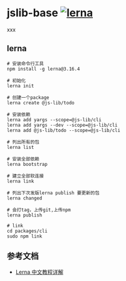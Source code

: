 # jslib-base [![lerna](https://img.shields.io/badge/maintained%20with-lerna-cc00ff.svg)](https://lerna.js.org/)

xxx

## lerna

```
# 安装命令行工具
npm install -g lerna@3.16.4

# 初始化
lerna init

# 创建一个package
lerna create @js-lib/todo

# 安装依赖
lerna add yargs --scope=@js-lib/cli
lerna add yargs --dev --scope=@js-lib/cli
lerna add @js-lib/todo --scope=@js-lib/cli

# 列出所有的包
lerna list

# 安装全部依赖
lerna bootstrap

# 建立全部软连接
lerna link

# 列出下次发版lerna publish 要更新的包
lerna changed

# 会打tag，上传git,上传npm
lerna publish

# link
cd packages/cli
sudo npm link
```

## 参考文档
- [Lerna 中文教程详解](https://juejin.im/post/5ced1609e51d455d850d3a6c)